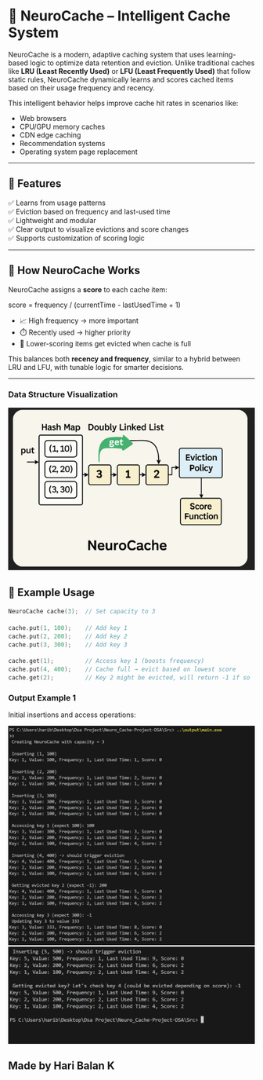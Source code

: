 # 🧠 NeuroCache – Intelligent Cache System

NeuroCache is a modern, adaptive caching system that uses learning-based logic to optimize data retention and eviction. Unlike traditional caches like **LRU (Least Recently Used)** or **LFU (Least Frequently Used)** that follow static rules, NeuroCache dynamically learns and scores cached items based on their usage frequency and recency.

This intelligent behavior helps improve cache hit rates in scenarios like:
- Web browsers
- CPU/GPU memory caches
- CDN edge caching
- Recommendation systems
- Operating system page replacement

---

## 🚀 Features

✅ Learns from usage patterns  
✅ Eviction based on frequency and last-used time  
✅ Lightweight and modular  
✅ Clear output to visualize evictions and score changes  
✅ Supports customization of scoring logic

---

## 🧠 How NeuroCache Works

NeuroCache assigns a **score** to each cache item:

score = frequency / (currentTime - lastUsedTime + 1)


- 📈 High frequency → more important  
- ⏱️ Recently used → higher priority  
- 🧮 Lower-scoring items get evicted when cache is full

This balances both **recency and frequency**, similar to a hybrid between LRU and LFU, with tunable logic for smarter decisions.

---
### Data Structure Visualization

![Data Structure](Assets/Screenshot%202025-06-27%20153311.png)


## 🧾 Example Usage

```cpp
NeuroCache cache(3);  // Set capacity to 3

cache.put(1, 100);    // Add key 1
cache.put(2, 200);    // Add key 2
cache.put(3, 300);    // Add key 3

cache.get(1);         // Access key 1 (boosts frequency)
cache.put(4, 400);    // Cache full → evict based on lowest score
cache.get(2);         // Key 2 might be evicted, will return -1 if so
```

### Output Example 1  
Initial insertions and access operations:

![Output ](Assets/Screenshot%202025-06-27%20152542.png)
![Output ](Assets/Screenshot%202025-06-27%20152847.png)

## Made by Hari Balan K


